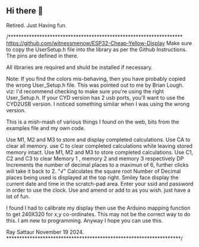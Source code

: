 ## Hi there 👋

Retired. Just Having fun.

/*******************************************************************
  https://github.com/witnessmenow/ESP32-Cheap-Yellow-Display
  Make sure to copy the UserSetup.h file into the library as
  per the Github Instructions. The pins are defined in there.

  All libraries are required and shuld be installed if necessary.
  
  Note: If you find the colors mis-behaving, then you have
        probably copied the wrong User_Setup.h file. This was
        pointed out to me by Brian Lough. viz:
        I'd recommend checking to make sure you're using the right
        User_Setup.h. If your CYD version has 2 usb ports,
        you'll want to use the CYD2USB version.
        I noticed something similar when I was using the wrong version.
    
  This is a mish-mash of various things I found on the web, bits from
  the examples file and my own code.

  Use M1, M2 and M3 to store and display completed calculations.
  Use CA to clear all memory.
  use C to clear completed calculations while leaving stored memory intact. 
  Use M1, M2 and M3 to store completed calculations.
  Use C1, C2 and C3 to clear Memory 1 , memory 2 and memory 3 respectively
  DP Increments the number of decimal places to a maximun of 6, further clicks will take it back to 2.
  "√" Calculates the square root
  Number of Decimal places being used is displayed at the top right.
  Smiley face display the current date and time in the scratch-pad area.
  Enter your ssid and password in order to use the clock.
  Use and amend or add to as you wish. just have a lot of fun.

  I found I had to calibrate my display then use the Arduino mapping function to get 240X320 for x,y co-ordinates.
  This may not be the correct way to do this. I am new to programming. Anyway I hope you can use this.

 Ray Sattaur November 19 2024.
 *******************************************************************/
